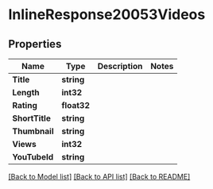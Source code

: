 # InlineResponse20053Videos

## Properties

Name | Type | Description | Notes
------------ | ------------- | ------------- | -------------
**Title** | **string** |  | 
**Length** | **int32** |  | 
**Rating** | **float32** |  | 
**ShortTitle** | **string** |  | 
**Thumbnail** | **string** |  | 
**Views** | **int32** |  | 
**YouTubeId** | **string** |  | 

[[Back to Model list]](../README.md#documentation-for-models) [[Back to API list]](../README.md#documentation-for-api-endpoints) [[Back to README]](../README.md)


